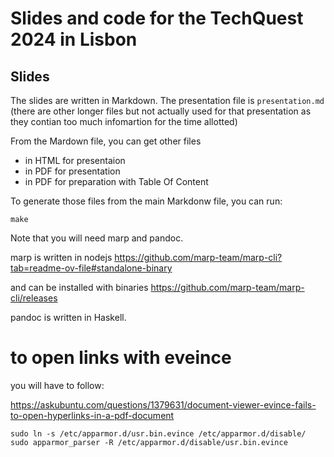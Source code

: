 # Slides and code for the TechQuest 2024 in Lisbon



## Slides

The slides are written in Markdown.
The presentation file is `presentation.md` (there are other longer files but not actually used for that presentation as they contian too much infomartion for the time allotted)


From the Mardown file, you can get other files

* in HTML for presentaion
* in PDF for presentation
* in PDF for preparation with Table Of Content

To generate those files from the main Markdonw file, you can run:

```
make
```

Note that you will need marp and pandoc.


marp is written in nodejs
https://github.com/marp-team/marp-cli?tab=readme-ov-file#standalone-binary

and can be installed with binaries
https://github.com/marp-team/marp-cli/releases


pandoc is written in Haskell.


# to open links with eveince

you will have to follow:

https://askubuntu.com/questions/1379631/document-viewer-evince-fails-to-open-hyperlinks-in-a-pdf-document


```
sudo ln -s /etc/apparmor.d/usr.bin.evince /etc/apparmor.d/disable/ 
sudo apparmor_parser -R /etc/apparmor.d/disable/usr.bin.evince
```

